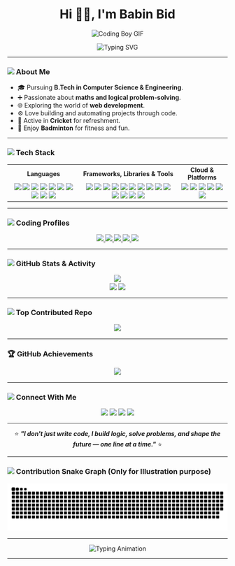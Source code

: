 ### <h1 align="center">Hi 👋🏼, I'm Babin Bid</h1>

<p align="center">
  <img src="https://miro.medium.com/1*0N8CVKix7OGfBDsgh9DzrQ.gif" width="700" alt="Coding Boy GIF" />
</p>


<p align="center">
  <img src="https://readme-typing-svg.demolab.com?font=Fira+Code&size=24&duration=3000&pause=1500&center=true&vCenter=true&width=750&height=60&lines=%F0%9F%91%A8%E2%80%8D%F0%9F%92%BB+Computer+Science+Engineer+%F0%9F%91%A8%E2%80%8D%F0%9F%92%BB;%F0%9F%8C%90+Learning+Web+Development+%F0%9F%8C%90;%F0%9F%93%90+Mathematics+Lover+%E2%9D%A4%EF%B8%8F;%F0%9F%A7%A9+Problem+Solver+%F0%9F%A7%A9;%F0%9F%94%AC+Research+on+various+aspects+%F0%9F%94%AC;%E2%9A%A1+Tech+Enthusiast+%E2%9A%A1;%F0%9F%A7%A0+Brainstorming+%F0%9F%A7%A0;%F0%9F%A4%9D+Radical+Collaboration+%F0%9F%A4%9D;%F0%9F%A4%96+Exploring+AI+%26+Machine+Learning+%F0%9F%A4%96;%E2%9A%9B%EF%B8%8F+Quantum+Computing+%E2%9A%9B%EF%B8%8F+%7C+%F0%9F%8C%90+Edge+Computing+%F0%9F%8C%90;%F0%9F%94%AC+Gathering+knowledge+in+Quantum+Physics+%F0%9F%94%AC;%F0%9F%93%8A+Interested+in+Data+Analysis+%26+Data+Science+%F0%9F%93%8A;%F0%9F%9A%80+Always+Eager+to+Learn,+Collaborate+%26+Innovate+%F0%9F%9A%80;%F0%9F%94%8D+Open+to+Internships,+Projects+%26+Opportunities+%F0%9F%94%8D" alt="Typing SVG" />
</p>

---

### <img src="https://i.ibb.co/k2WVrS6h/information-unscreen.gif" width="40"> About Me

- 🎓 Pursuing **B.Tech in Computer Science & Engineering**.
- ➕ Passionate about **maths and logical problem-solving**.
- 🌐 Exploring the world of **web development**.
- ⚙️ Love building and automating projects through code.
- 🏏 Active in **Cricket** for refreshment.
- 🏸 Enjoy **Badminton** for fitness and fun.

---

### <img src="https://i.ibb.co/tTjGCFMh/vlogger-unscreen.gif" width="40"> Tech Stack

<p align="center">
  <table>
    <tr>
      <th>Languages</th>
      <th>Frameworks, Libraries & Tools</th>
      <th>Cloud & Platforms</th>
    </tr>
    <tr>
      <td align="center">
        <img src="https://img.shields.io/badge/C-00599C?style=for-the-badge&logo=c&logoColor=white" />
        <img src="https://img.shields.io/badge/C++-00599C?style=for-the-badge&logo=c%2B%2B&logoColor=white" />
        <img src="https://img.shields.io/badge/Python-3776AB?style=for-the-badge&logo=python&logoColor=white" />
        <img src="https://img.shields.io/badge/Java-ED8B00?style=for-the-badge&logo=openjdk&logoColor=white" />
        <img src="https://img.shields.io/badge/JavaScript-F7DF1E?style=for-the-badge&logo=javascript&logoColor=black" />
        <img src="https://img.shields.io/badge/TypeScript-007ACC?style=for-the-badge&logo=typescript&logoColor=white" />
        <img src="https://img.shields.io/badge/SQL-336791?style=for-the-badge&logo=postgresql&logoColor=white" />
        <img src="https://img.shields.io/badge/HTML5-E34F26?style=for-the-badge&logo=html5&logoColor=white" />
        <img src="https://img.shields.io/badge/CSS3-1572B6?style=for-the-badge&logo=css3&logoColor=white" />
        <img src="https://img.shields.io/badge/Jupyter-FA0F00?style=for-the-badge&logo=jupyter&logoColor=white" />
      </td>
      <td align="center">
        <img src="https://img.shields.io/badge/React-20232A?style=for-the-badge&logo=react&logoColor=61DAFB" />
        <img src="https://img.shields.io/badge/Vite-646CFF?style=for-the-badge&logo=vite&logoColor=FFD62E" />
        <img src="https://img.shields.io/badge/NumPy-013243?style=for-the-badge&logo=numpy&logoColor=white" />
        <img src="https://img.shields.io/badge/Pandas-150458?style=for-the-badge&logo=pandas&logoColor=white" />
        <img src="https://img.shields.io/badge/Matplotlib-11557C?style=for-the-badge&logo=plotly&logoColor=white" />
        <img src="https://img.shields.io/badge/Seaborn-4C72B0?style=for-the-badge&logo=python&logoColor=white" />
        <img src="https://img.shields.io/badge/scikit--learn-F7931E?style=for-the-badge&logo=scikitlearn&logoColor=white" />
        <img src="https://img.shields.io/badge/VS%20Code-007ACC?style=for-the-badge&logo=visualstudiocode&logoColor=white" />
        <img src="https://img.shields.io/badge/Git-F05032?style=for-the-badge&logo=git&logoColor=white" />
        <img src="https://img.shields.io/badge/GitHub-000?style=for-the-badge&logo=github&logoColor=white" />
        <img src="https://img.shields.io/badge/Canva-00C4CC?style=for-the-badge&logo=canva&logoColor=white" />
        <img src="https://img.shields.io/badge/Microsoft%20Ignite-742774?style=for-the-badge&logo=microsoft&logoColor=white" />
        <img src="https://img.shields.io/badge/Google%20Developer-4285F4?style=for-the-badge&logo=google&logoColor=white" />
        <img src="https://img.shields.io/badge/Tailwind%20CSS-06B6D4?style=for-the-badge&logo=tailwind-css&logoColor=white" />
      </td>
      <td align="center">
        <img src="https://img.shields.io/badge/Google%20Cloud-4285F4?style=for-the-badge&logo=googlecloud&logoColor=white" />
        <img src="https://img.shields.io/badge/Azure-0078D4?style=for-the-badge&logo=microsoftazure&logoColor=white" />
        <img src="https://img.shields.io/badge/SkillBoost-34A853?style=for-the-badge&logo=googlecloud&logoColor=white" />
        <img src="https://img.shields.io/badge/Microsoft%20Learn-258FFA?style=for-the-badge&logo=microsoft&logoColor=white" />
        <img src="https://img.shields.io/badge/Oracle-F80000?style=for-the-badge&logo=oracle&logoColor=white" />
        <img src="https://img.shields.io/badge/Firebase-FFCA28?style=for-the-badge&logo=firebase&logoColor=black" />
      </td>
    </tr>
  </table>
</p>

---

### <img src="https://i.ibb.co/7JDBSMvY/coder-unscreen.gif" width="40"> Coding Profiles

<p align="center">
  <a href="https://www.hackerrank.com/profile/babinbid05" target="_blank">
    <img src="https://img.shields.io/badge/HackerRank-2EC866?style=for-the-badge&logo=HackerRank&logoColor=white" />
  </a>
  <a href="https://leetcode.com/u/Babin123/" target="_blank">
    <img src="https://img.shields.io/badge/LeetCode-FFA116?style=for-the-badge&logo=LeetCode&logoColor=black" />
  </a>
  <a href="https://codolio.com/profile/Babin_KGF" target="_blank">
    <img src="https://img.shields.io/badge/Codolio-181717?style=for-the-badge&logo=codeforces&logoColor=white" />
  </a>
  <a href="https://www.codechef.com/users/babin_kgf_03" target="_blank">
    <img src="https://img.shields.io/badge/CodeChef-5B4638?style=for-the-badge&logo=codechef&logoColor=white" />
  </a>
  <a href="https://www.geeksforgeeks.org/user/babinbv6s7/" target="_blank">
    <img src="https://img.shields.io/badge/GeeksforGeeks-2F8D46?style=for-the-badge&logo=GeeksforGeeks&logoColor=white" />
  </a>
</p>

---

### <img src="https://i.ibb.co/hF6LZt1t/analytics-unscreen.gif" width="40"> GitHub Stats & Activity

<div align="center">

![](https://nirzak-streak-stats.vercel.app/?user=KGFCH2&theme=github_dark&hide_border=true)</br>
![](https://github-readme-stats.vercel.app/api?username=KGFCH2&theme=github_dark&hide_border=true&include_all_commits=true&count_private=true)
![](https://github-readme-stats.vercel.app/api/top-langs/?username=KGFCH2&theme=github_dark&hide_border=true&include_all_commits=true&count_private=true&layout=compact)

</div>

---

### <img src="https://i.ibb.co/hxXN54Gs/trophy-unscreen.gif" width="40"> Top Contributed Repo

<div align="center">

![](https://github-contributor-stats.vercel.app/api?username=KGFCH2&limit=5&theme=neon&combine_all_yearly_contributions=true)

</div>

---

### 🏆 GitHub Achievements

<div align="center">

![](https://github-profile-trophy.vercel.app/?username=KGFCH2&theme=gruvbox&no-frame=false&no-bg=true&margin-w=4)

</div>

---

### <img src="https://i.ibb.co/dJBWLhzF/teamwork-unscreen.gif" width="40"> Connect With Me

<p align="center">
  <a href="mailto:babinbid05@gmail.com"><img src="https://img.shields.io/badge/Personal Mail-D14836?style=for-the-badge&logo=gmail&logoColor=white" /></a>
  <a href="mailto:babin.bid@stu.adamasuniversity.ac.in"><img src="https://img.shields.io/badge/University Mail-0056D2?style=for-the-badge&logo=gmail&logoColor=white" /></a>
  <a href="https://www.linkedin.com/in/babin-bid-853728293/?originalSubdomain=in" target="_blank"><img src="https://img.shields.io/badge/LinkedIn-0077B5?style=for-the-badge&logo=linkedin&logoColor=white" /></a>
  <a href="https://github.com/KGFCH2" target="_blank"><img src="https://img.shields.io/badge/GitHub-000?style=for-the-badge&logo=github&logoColor=white" /></a>
</p>

---

<p align="center">
  ⭐ <strong><em>"I don't just write code, I build logic, solve problems, and shape the future — one line at a time."</em></strong> ⭐
</p>

---

### <img src="https://i.ibb.co/QvgRCmdL/growth-unscreen.gif" width="40"> Contribution Snake Graph (Only for Illustration purpose)
<p align="center"> <img src="https://raw.githubusercontent.com/platane/platane/output/github-contribution-grid-snake.svg" alt="Snake animation" /> </p>

---

<p align="center">
  <img src="https://readme-typing-svg.herokuapp.com?font=Fira+Code&weight=600&size=22&duration=2800&pause=600&color=00FFFF&center=true&vCenter=true&width=850&lines=⭐+Thanks+for+visiting+my+profile!;🌈+Don't+forget+to+star+my+repos+and+follow!;🚀+Let's+collaborate+and+build+something+amazing!" alt="Typing Animation" />
</p>

---

